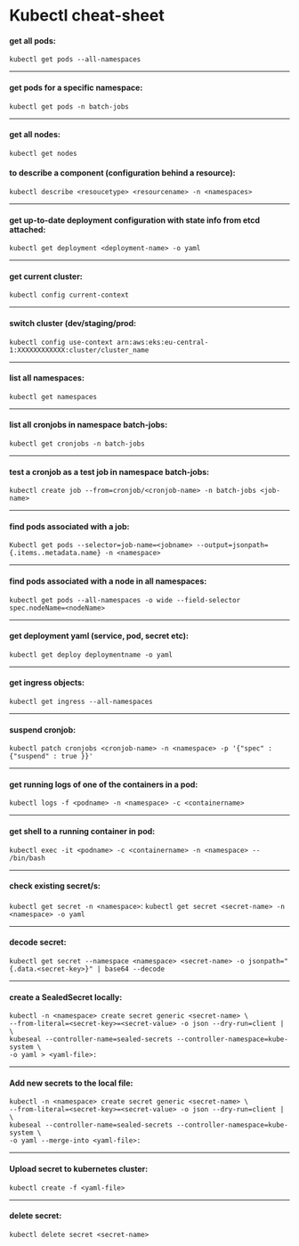 # Kubectl cheat-sheet

#### get all pods:
`kubectl get pods --all-namespaces`

---
#### get pods for a specific namespace:
`kubectl get pods -n batch-jobs`

---
#### get all nodes:
`kubectl get nodes`

#### to describe a component (configuration behind a resource):
`kubectl describe <resoucetype> <resourcename> -n <namespaces>`

---
#### get up-to-date deployment configuration with state info from etcd attached:
`kubectl get deployment <deployment-name> -o yaml`

---
#### get current cluster:
`kubectl config current-context`

---
#### switch cluster (dev/staging/prod:
`kubectl config use-context arn:aws:eks:eu-central-1:XXXXXXXXXXXX:cluster/cluster_name`

---
#### list all namespaces:
`kubectl get namespaces`

---
#### list all cronjobs in namespace batch-jobs:
`kubectl get cronjobs -n batch-jobs`

---
#### test a cronjob as a test job in namespace batch-jobs:
`kubectl create job --from=cronjob/<cronjob-name> -n batch-jobs <job-name>`

---
#### find pods associated with a job:
`Kubectl get pods --selector=job-name=<jobname> --output=jsonpath={.items..metadata.name} -n <namespace>`

---
#### find pods associated with a node in all namespaces:
`kubectl get pods --all-namespaces -o wide --field-selector spec.nodeName=<nodeName>`

---
#### get deployment yaml (service, pod, secret etc):
`kubectl get deploy deploymentname -o yaml`

---
#### get ingress objects:
`kubectl get ingress --all-namespaces`

---
#### suspend cronjob:
`kubectl patch cronjobs <cronjob-name> -n <namespace> -p '{"spec" : {"suspend" : true }}'`

---
#### get running logs of one of the containers in a pod:
`kubectl logs -f <podname> -n <namespace> -c <containername>`

---
#### get shell to a running container in pod:
`kubectl exec -it <podname> -c <containername> -n <namespace> -- /bin/bash`

---
#### check existing secret/s:
`kubectl get secret -n <namespace>`:
`kubectl get secret <secret-name> -n <namespace> -o yaml`

---
#### decode secret:
`kubectl get secret --namespace <namespace> <secret-name> -o jsonpath="{.data.<secret-key>}" | base64 --decode`

---
#### create a SealedSecret locally:
```
kubectl -n <namespace> create secret generic <secret-name> \
--from-literal=<secret-key>=<secret-value> -o json --dry-run=client | \
kubeseal --controller-name=sealed-secrets --controller-namespace=kube-system \
-o yaml > <yaml-file>:
```

---
#### Add new secrets to the local file:
```
kubectl -n <namespace> create secret generic <secret-name> \
--from-literal=<secret-key>=<secret-value> -o json --dry-run=client | \
kubeseal --controller-name=sealed-secrets --controller-namespace=kube-system \
-o yaml --merge-into <yaml-file>:
```

---
#### Upload secret to kubernetes cluster:
`kubectl create -f <yaml-file>`

---
#### delete secret:
`kubectl delete secret <secret-name>`